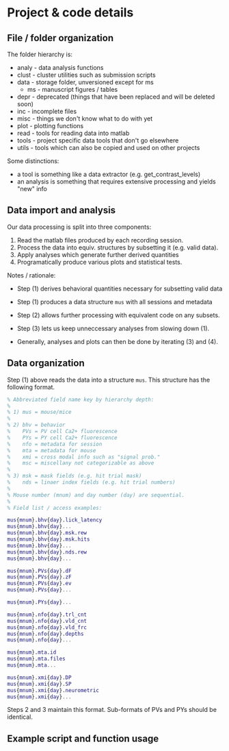 # Project & code details #

## File / folder organization ##
The folder hierarchy is:
- analy - data analysis functions
- clust - cluster utilities such as submission scripts
- data - storage folder, unversioned except for ms
   - ms - manuscript figures / tables
- depr - deprecated (things that have been replaced and will be deleted soon)
- inc - incomplete files
- misc - things we don't know what to do with yet
- plot - plotting functions
- read - tools for reading data into matlab
- tools - project specific data tools that don't go elsewhere
- utils - tools which can also be copied and used on other projects

Some distinctions:
- a tool is something like a data extractor (e.g. get_contrast_levels)
- an analysis is something that requires extensive processing and yields "new" info

## Data import and analysis ##
Our data processing is split into three components:
1) Read the matlab files produced by each recording session. 
2) Process the data into equiv. structures by subsetting it (e.g. valid data).
3) Apply analyses which generate further derived quantities
4) Programatically produce various plots and statistical tests.

Notes / rationale:
- Step (1) derives behavioral quantities necessary for subsetting valid data
- Step (1) produces a data structure `mus` with all sessions and metadata
- Step (2) allows further processing with equivalent code on any subsets.
- Step (3) lets us keep unneccessary analyses from slowing down (1).


- Generally, analyses and plots can then be done by iterating (3) and (4).

## Data organization ##
Step (1) above reads the data into a structure `mus`. This structure has the following format.

```matlab
% Abbreviated field name key by hierarchy depth:
%
% 1) mus = mouse/mice
%
% 2) bhv = behavior
%    PVs = PV cell Ca2+ fluorescence
%    PYs = PY cell Ca2+ fluorescence
%    nfo = metadata for session
%    mta = metadata for mouse
%    xmi = cross modal info such as "signal prob."
%    msc = miscellany not categorizable as above
%
% 3) msk = mask fields (e.g. hit trial mask)
%    nds = linaer index fields (e.g. hit trial numbers) 
%
% Mouse number (mnum) and day number (day) are sequential.
%
% Field list / access examples:

mus{mnum}.bhv{day}.lick_latency
mus{mnum}.bhv{day}...
mus{mnum}.bhv{day}.msk.rew
mus{mnum}.bhv{day}.msk.hits
mus{mnum}.bhv{day}...
mus{mnum}.bhv{day}.nds.rew
mus{mnum}.bhv{day}...

mus{mnum}.PVs{day}.dF
mus{mnum}.PVs{day}.zF
mus{mnum}.PVs{day}.ev
mus{mnum}.PVs{day}...

mus{mnum}.PYs{day}...

mus{mnum}.nfo{day}.trl_cnt
mus{mnum}.nfo{day}.vld_cnt
mus{mnum}.nfo{day}.vld_frc
mus{mnum}.nfo{day}.depths
mus{mnum}.nfo{day}...

mus{mnum}.mta.id
mus{mnum}.mta.files
mus{mnum}.mta...

mus{mnum}.xmi{day}.DP
mus{mnum}.xmi{day}.SP
mus{mnum}.xmi{day}.neurometric
mus{mnum}.xmi{day}...
```

Steps 2 and 3 maintain this format. Sub-formats of PVs and PYs should be identical.

## Example script and function usage ##
